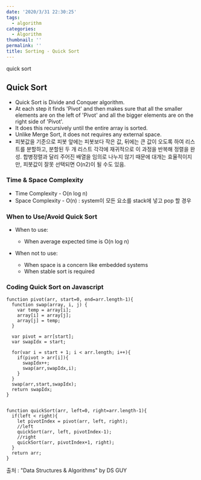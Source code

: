 ```yaml
---
date: '2020/3/31 22:30:25'
tags:
  - algorithm
categories:
  - Algorithm
thumbnail: ''
permalink: ''
title: Sorting - Quick Sort
---
```


quick sort

<!-- more -->

## Quick Sort

  * Quick Sort is Divide and Conquer algorithm.
  * At each step it finds 'Pivot' and then makes sure that all the smaller elements are on the left of 'Pivot' and all the bigger elements are on the right side of 'Pivot'.
  * It does this recursively until the entire array is sorted.
  * Unlike Merge Sort, it does not requires any external space.
  * 피봇값을 기준으로 피봇 앞에는 피봇보다 작은 값, 뒤에는 큰 값이 오도록 하여 리스트를 분할하고, 분할된 두 개 리스트 각각에 재귀적으로 이 과정을 반복해 정렬을 완성. 합병정렬과 달리 주어진 배열을 임의로 나누지 않기 때문에 대개는 효율적이지만, 피봇값이 잘못 선택되면 O(n2)이 될 수도 있음.

### Time & Space Complexity

  * Time Complexity - O(n log n)
  * Space Complexity - O(n) : system이 모든 요소를 stack에 넣고 pop 할 경우

### When to Use/Avoid Quick Sort

  * When to use:
    * When average expected time is O(n log n)

  * When not to use:
    * When space is a concern like embedded systems
    * When stable sort is required

### Coding Quick Sort on Javascript

```
function pivot(arr, start=0, end=arr.length-1){
  function swap(array, i, j) {
    var temp = array[i];
    array[i] = array[j];
    array[j] = temp;
  }

  var pivot = arr[start];
  var swapIdx = start;

  for(var i = start + 1; i < arr.length; i++){
    if(pivot > arr[i]){
      swapIdx++;
      swap(arr,swapIdx,i);
    }
  }
  swap(arr,start,swapIdx);
  return swapIdx;
}


function quickSort(arr, left=0, right=arr.length-1){
  if(left < right){
    let pivotIndex = pivot(arr, left, right);
    //left
    quickSort(arr, left, pivotIndex-1);
    //right
    quickSort(arr, pivotIndex+1, right);
  }
  return arr;
}
```



출처 : "Data Structures & Algorithms" by DS GUY





